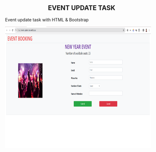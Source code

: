 <h2 align="center">EVENT UPDATE TASK </h2>

<span align="center"> Event update task with HTML & Bootstrap</span>

<img src="./Asset/EVENT-UPDATE TASK.png" alt="" style="width: 30rem; height: 25rem" align="center"/>
